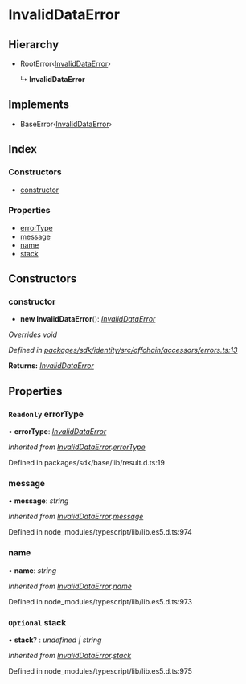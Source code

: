 # InvalidDataError

## Hierarchy

* RootError‹[InvalidDataError]()›

  ↳ **InvalidDataError**

## Implements

* BaseError‹[InvalidDataError]()›

## Index

### Constructors

* [constructor]()

### Properties

* [errorType]()
* [message]()
* [name]()
* [stack]()

## Constructors

### constructor

+ **new InvalidDataError**\(\): [_InvalidDataError_]()

_Overrides void_

_Defined in_ [_packages/sdk/identity/src/offchain/accessors/errors.ts:13_](https://github.com/celo-org/celo-monorepo/blob/master/packages/sdk/identity/src/offchain/accessors/errors.ts#L13)

**Returns:** [_InvalidDataError_]()

## Properties

### `Readonly` errorType

• **errorType**: [_InvalidDataError_]()

_Inherited from_ [_InvalidDataError_]()_._[_errorType_]()

Defined in packages/sdk/base/lib/result.d.ts:19

### message

• **message**: _string_

_Inherited from_ [_InvalidDataError_]()_._[_message_]()

Defined in node\_modules/typescript/lib/lib.es5.d.ts:974

### name

• **name**: _string_

_Inherited from_ [_InvalidDataError_]()_._[_name_]()

Defined in node\_modules/typescript/lib/lib.es5.d.ts:973

### `Optional` stack

• **stack**? : _undefined \| string_

_Inherited from_ [_InvalidDataError_]()_._[_stack_]()

Defined in node\_modules/typescript/lib/lib.es5.d.ts:975

